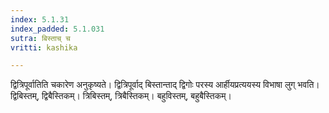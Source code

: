 ```yaml
---
index: 5.1.31
index_padded: 5.1.031
sutra: बिस्ताच् च
vritti: kashika

---
```

द्वित्रिपूर्वातिति चकारेण अनुकृष्यते। द्वित्रिपूर्वाद् बिस्तान्ताद् द्विगोः परस्य आर्हीयप्रत्ययस्य विभाषा लुग् भवति। द्विबिस्तम्, द्विबैस्तिकम्। त्रिबिस्तम्, त्रिबैस्तिकम्। बहुविस्तम्, बहुबैस्तिकम्।